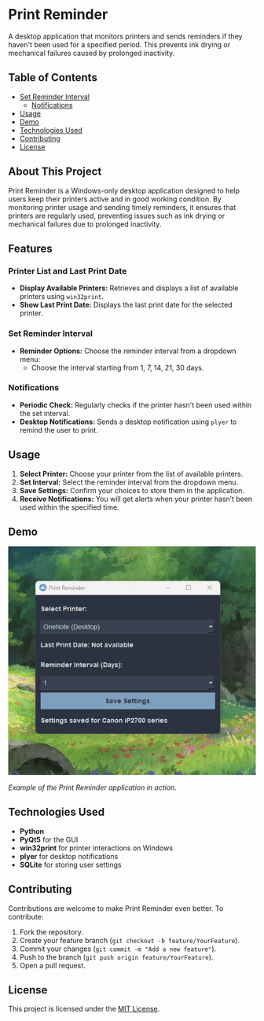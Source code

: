 # Print Reminder

A desktop application that monitors printers and sends reminders if they haven't been used for a specified period. This prevents ink drying or mechanical failures caused by prolonged inactivity.

## Table of Contents
- [Set Reminder Interval](#set-reminder-interval)
  - [Notifications](#notifications)
- [Usage](#usage)
- [Demo](#demo)
- [Technologies Used](#technologies-used)
- [Contributing](#contributing)
- [License](#license)

## About This Project

Print Reminder is a Windows-only desktop application designed to help users keep their printers active and in good working condition. By monitoring printer usage and sending timely reminders, it ensures that printers are regularly used, preventing issues such as ink drying or mechanical failures due to prolonged inactivity.

## Features

### Printer List and Last Print Date

- **Display Available Printers:** Retrieves and displays a list of available printers using `win32print`.
- **Show Last Print Date:** Displays the last print date for the selected printer.

### Set Reminder Interval

- **Reminder Options:** Choose the reminder interval from a dropdown menu:
  - Choose the interval starting from 1, 7, 14, 21, 30 days.

### Notifications

- **Periodic Check:** Regularly checks if the printer hasn't been used within the set interval.
- **Desktop Notifications:** Sends a desktop notification using `plyer` to remind the user to print.

## Usage

1. **Select Printer:** Choose your printer from the list of available printers.
2. **Set Interval:** Select the reminder interval from the dropdown menu.
3. **Save Settings:** Confirm your choices to store them in the application.
4. **Receive Notifications:** You will get alerts when your printer hasn’t been used within the specified time.

## Demo

![Print Reminder Demo](resources\demo.gif)

*Example of the Print Reminder application in action.*
## Technologies Used

- **Python**
- **PyQt5** for the GUI
- **win32print** for printer interactions on Windows
- **plyer** for desktop notifications
- **SQLite** for storing user settings

## Contributing

Contributions are welcome to make Print Reminder even better. To contribute:
1. Fork the repository.
2. Create your feature branch (`git checkout -b feature/YourFeature`).
3. Commit your changes (`git commit -m "Add a new feature"`).
4. Push to the branch (`git push origin feature/YourFeature`).
5. Open a pull request.

## License

This project is licensed under the [MIT License](LICENSE).